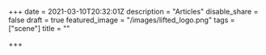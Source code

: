 +++
date = 2021-03-10T20:32:01Z
description = "Articles"
disable_share = false
draft = true
featured_image = "/images/lifted_logo.png"
tags = ["scene"]
title = ""

+++
